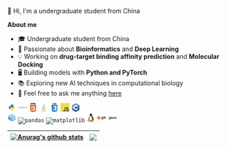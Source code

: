 👋 Hi, I'm a undergraduate student from China

**About me**  

- 🎓 Undergraduate student from China  
- 🔬 Passionate about **Bioinformatics** and **Deep Learning**  
- 💡 Working on **drug-target binding affinity prediction** and **Molecular Docking**  
- 🖥️ Building models with **Python and PyTorch**  
- 📚 Exploring new AI techniques in computational biology  
- 💬 Feel free to ask me anything [here](https://github.com/shmily-ld/shmily-ld/issues)  


<code><img height="20" alt="python" src="https://raw.githubusercontent.com/github/explore/master/topics/python/python.png"></code>
<code><img height="20" alt="pytorch" src="https://raw.githubusercontent.com/github/explore/master/topics/pytorch/pytorch.png"></code>
<code><img height="20" alt="html" src="https://raw.githubusercontent.com/github/explore/master/topics/html/html.png"></code>
<code><img height="20" alt="java" src="https://raw.githubusercontent.com/github/explore/master/topics/java/java.png"></code>
<code><img height="20" alt="css" src="https://raw.githubusercontent.com/github/explore/master/topics/css/css.png"></code>
<code><img height="20" alt="javascript" src="https://raw.githubusercontent.com/github/explore/master/topics/javascript/javascript.png"></code>
<code><img height="20" alt="c++" src="https://raw.githubusercontent.com/github/explore/master/topics/cpp/cpp.png"></code>   
<code><img height="20" alt="numpy" src="https://raw.githubusercontent.com/github/explore/master/topics/numpy/numpy.png"></code>
<code><img height="20" alt="pandas" src="https://raw.githubusercontent.com/github/explore/master/topics/pandas/pandas.png"></code>
<code><img height="20" alt="matplotlib" src="https://raw.githubusercontent.com/github/explore/master/topics/matplotlib/matplotlib.png"></code>
<code><img height="20" alt="linux" src="https://raw.githubusercontent.com/github/explore/master/topics/linux/linux.png"></code>
<code><img height="20" alt="git" src="https://raw.githubusercontent.com/github/explore/master/topics/git/git.png"></code>
<code><img height="20" alt="bash" src="https://raw.githubusercontent.com/github/explore/master/topics/bash/bash.png"></code>



| <a href="https://github.com/shmily-ld/github-readme-stats"><img align="center" src="https://github-readme-stats.vercel.app/api?username=shmily-ld&show_icons=true&include_all_commits=true&theme=buefy&hide_border=true" alt="Anurag's github stats" /></a> | <a href="https://github.com/shmily-ld/github-readme-stats"><img align="center" src="https://github-readme-stats.vercel.app/api/top-langs/?username=shmily-ld&layout=compact&theme=buefy&hide_border=true" /></a> |
| ------------- | ------------- |


